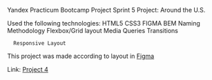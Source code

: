  
 Yandex Practicum  Bootcamp Project
Sprint 5 Project: Around the U.S.




  Used the following technologies:
           	HTML5
           	CSS3
           	FIGMA
           	BEM Naming Methodology
           	Flexbox/Grid layout 
           	Media Queries
            Transitions

      Responsive Layout



This project was made according to layout in 
 <a href="https://www.figma.com/file/mUgu8OSHWE0M6p6vfwmdu9/Sprint-4-Around-The-U.S.-desktop-mobile?node-id=0%3A1">Figma</a>

Link:
<a href="https://juanie.github.io/web_project_4/" rel="nofollow">Project 4</a>